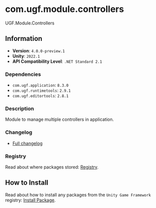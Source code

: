 # com.ugf.module.controllers

UGF.Module.Controllers

## Information

- **Version**: `4.0.0-preview.1`
- **Unity**: `2022.1`
- **API Compatibility Level**: `.NET Standard 2.1`

### Dependencies

- `com.ugf.application`: `8.3.0`
- `com.ugf.runtimetools`: `2.9.1`
- `com.ugf.editortools`: `2.8.1`


### Description

Module to manage multiple controllers in application.

### Changelog

- [Full changelog](changelog.md)

### Registry

Read about where packages stored: [Registry](https://github.com/unity-game-framework/organization/blob/main/docs/registry.md).

## How to Install

Read about how to install any packages from the `Unity Game Framework` registry: [Install Package](https://github.com/unity-game-framework/organization/blob/main/docs/install-packages.md).
